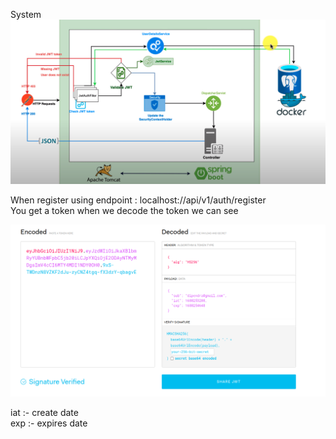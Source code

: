 System 
![img_1.png](img_1.png)

When register using endpoint : localhost://api/v1/auth/register </br> You get a token
when we decode the token we can see

![img.png](img.png)

iat :- create date </br>
exp :- expires date